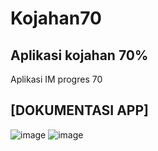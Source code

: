 # Kojahan70
## Aplikasi kojahan 70%
Aplikasi IM progres 70

## [DOKUMENTASI APP]

![image](https://user-images.githubusercontent.com/49478913/79677254-7f508c80-8219-11ea-9537-0f7b0bc4c90d.jpg)
![image](https://user-images.githubusercontent.com/49478913/79677263-aa3ae080-8219-11ea-92ff-43d360dee965.jpg)

